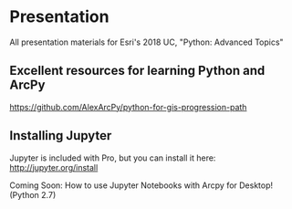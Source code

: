 # Presentation
All presentation materials for Esri's 2018 UC, "Python: Advanced Topics"

## Excellent resources for learning Python and ArcPy
https://github.com/AlexArcPy/python-for-gis-progression-path

## Installing Jupyter
Jupyter is included with Pro, but you can install it here:
http://jupyter.org/install

Coming Soon:
How to use Jupyter Notebooks with Arcpy for Desktop! (Python 2.7)

